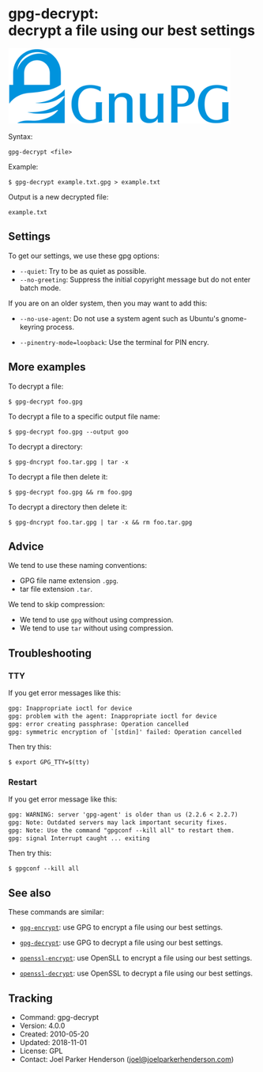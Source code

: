 # gpg-decrypt:<br>decrypt a file using our best settings

<img src="README.png" alt="GnuPG" width="450" height="153"/>

Syntax:

    gpg-decrypt <file>
    
Example:

    $ gpg-decrypt example.txt.gpg > example.txt

Output is a new decrypted file:

    example.txt


## Settings

To get our settings, we use these gpg options:

  * `--quiet`: Try to be as quiet as possible.
  * `--no-greeting`: Suppress the initial copyright message but do not enter batch mode.

If you are on an older system, then you may want to add this:

  * `--no-use-agent`: Do not use a system agent such as Ubuntu's gnome-keyring process.

  * `--pinentry-mode=loopback`: Use the terminal for PIN encry.


## More examples


To decrypt a file:

    $ gpg-decrypt foo.gpg

To decrypt a file to a specific output file name:

    $ gpg-decrypt foo.gpg --output goo

To decrypt a directory:

    $ gpg-dncrypt foo.tar.gpg | tar -x

To decrypt a file then delete it:

    $ gpg-decrypt foo.gpg && rm foo.gpg

To decrypt a directory then delete it:

    $ gpg-dncrypt foo.tar.gpg | tar -x && rm foo.tar.gpg


## Advice

We tend to use these naming conventions:

  * GPG file name extension `.gpg`.
  * tar file extension `.tar`.

We tend to skip compression:

  * We tend to use `gpg` without using compression.
  * We tend to use `tar` without using compression.


## Troubleshooting


### TTY

If you get error messages like this:

    gpg: Inappropriate ioctl for device
    gpg: problem with the agent: Inappropriate ioctl for device
    gpg: error creating passphrase: Operation cancelled
    gpg: symmetric encryption of `[stdin]' failed: Operation cancelled

Then try this:

    $ export GPG_TTY=$(tty)


### Restart

If you get error message like this:

    gpg: WARNING: server 'gpg-agent' is older than us (2.2.6 < 2.2.7)
    gpg: Note: Outdated servers may lack important security fixes.
    gpg: Note: Use the command "gpgconf --kill all" to restart them.
    gpg: signal Interrupt caught ... exiting

Then try this:

    $ gpgconf --kill all



## See also
 
These commands are similar:

  * [`gpg-encrypt`](https://github.com/SixArm/gpg-encrypt): 
    use GPG to encrypt a file using our best settings.
  
  * [`gpg-decrypt`](https://github.com/SixArm/gpg-decrypt): 
    use GPG to decrypt a file using our best settings.

  * [`openssl-encrypt`](https://github.com/SixArm/openssl-encrypt): 
    use OpenSLL to encrypt a file using our best settings.
  
  * [`openssl-decrypt`](https://github.com/SixArm/openssl-decrypt): 
    use OpenSSL to decrypt a file using our best settings.
 
 
## Tracking

  * Command: gpg-decrypt
  * Version: 4.0.0
  * Created: 2010-05-20
  * Updated: 2018-11-01
  * License: GPL
  * Contact: Joel Parker Henderson (joel@joelparkerhenderson.com)
  
  